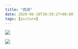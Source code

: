 ```yaml
---
title: "西湖"
date: 2020-06-10T10:59:27+08:00
tags: [picture]
---
```


![](https://qttblog.oss-cn-hangzhou.aliyuncs.com/june/DSCF8039.png)

<img src="https://qttblog.oss-cn-hangzhou.aliyuncs.com/june/DSCF8043.png"  />